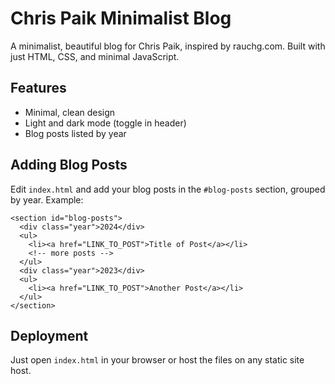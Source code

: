 # Chris Paik Minimalist Blog

A minimalist, beautiful blog for Chris Paik, inspired by rauchg.com. Built with just HTML, CSS, and minimal JavaScript.

## Features

- Minimal, clean design
- Light and dark mode (toggle in header)
- Blog posts listed by year

## Adding Blog Posts

Edit `index.html` and add your blog posts in the `#blog-posts` section, grouped by year. Example:

```
<section id="blog-posts">
  <div class="year">2024</div>
  <ul>
    <li><a href="LINK_TO_POST">Title of Post</a></li>
    <!-- more posts -->
  </ul>
  <div class="year">2023</div>
  <ul>
    <li><a href="LINK_TO_POST">Another Post</a></li>
  </ul>
</section>
```

## Deployment

Just open `index.html` in your browser or host the files on any static site host.
